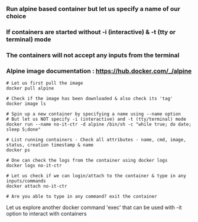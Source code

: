 ### Run alpine based container but let us specify a name of our choice
### If containers are started without -i (interactive) & -t (tty or terminal) mode
### The containers will not accept any inputs from the terminal
### Alpine image documentation : https://hub.docker.com/_/alpine

```
# Let us first pull the image
docker pull alpine

# Check if the image has been downloaded & also check its 'tag'
docker image ls

# Spin up a new container by specifying a name using --name option
# But let us NOT specify -i (interactive) and -t (tty/terminal) mode
docker run --name no-it-ctr -d alpine /bin/sh -c "while true; do date; sleep 5;done"

# List running containers - Check all attributes - name, cmd, image, status, creation timestamp & name
docker ps

# One can check the logs from the container using docker logs
docker logs no-it-ctr

# Let us check if we can login/attach to the container & type in any inputs/commands
docker attach no-it-ctr

# Are you able to type in any command? exit the container

```

Let us explore another docker command 'exec' that can be used with -it option to interact with containers
